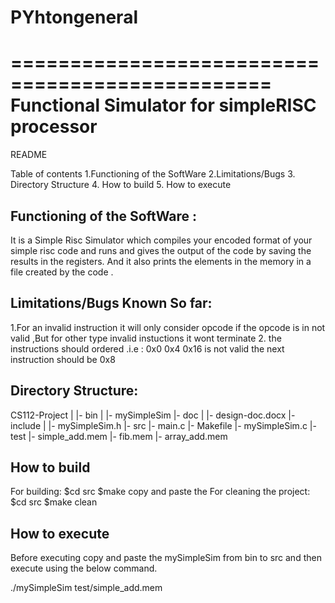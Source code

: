 # PYhtongeneral

================================================
Functional Simulator for simpleRISC processor
================================================

README

Table of contents
1.Functioning of the SoftWare
2.Limitations/Bugs
3. Directory Structure
4. How to build
5. How to execute

Functioning of the SoftWare :
-----------------------------
It is a Simple Risc Simulator which compiles your encoded format of your simple risc code and runs and gives the output of the code by saving the results in the registers. And it also prints the elements in the memory in a file created by the code . 


Limitations/Bugs Known So far:
------------------------------
1.For an invalid instruction it will only consider opcode if the opcode is in not valid ,But for other type invalid instuctions it wont terminate 
2. the instructions should ordered .i.e :
                                         0x0 
                                         0x4
                                         0x16 is not valid 
                                         the next instruction should be 0x8


Directory Structure:
--------------------
CS112-Project
  |
  |- bin
      |
      |- mySimpleSim
  |- doc
      |
      |- design-doc.docx
  |- include
      |
      |- mySimpleSim.h
  |- src
      |- main.c
      |- Makefile
      |- mySimpleSim.c
  |- test
      |- simple_add.mem
      |- fib.mem
      |- array_add.mem

How to build
------------
For building:
	$cd src
	$make
  copy and paste the 
For cleaning the project:
	$cd src
	$make clean

How to execute
--------------

Before executing copy and paste the mySimpleSim from bin to src and then execute using the below command.

./mySimpleSim test/simple_add.mem
